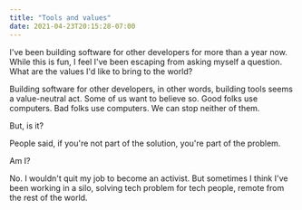 ```yaml
---
title: "Tools and values"
date: 2021-04-23T20:15:28-07:00
---
```

I've been building software for other developers for more than a year now. While this is fun, I feel I've been escaping from asking myself a question. What are the values I'd like to bring to the world?

Building software for other developers, in other words, building tools seems a value-neutral act. Some of us want to believe so. Good folks use computers. Bad folks use computers. We can stop neither of them.

But, is it?

People said, if you're not part of the solution, you're part of the problem.

Am I?

No. I wouldn't quit my job to become an activist. But sometimes I think I've been working in a silo, solving tech problem for tech people, remote from the rest of the world.
